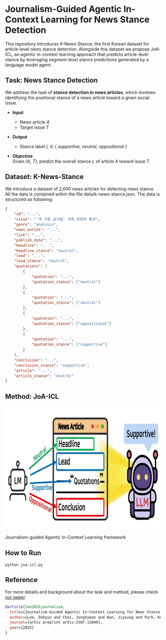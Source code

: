 # Journalism-Guided Agentic In-Context Learning for News Stance Detection

This repository introduces K-News-Stance, the first Korean dataset for article-level news stance detection. Alongside this dataset we propose JoA-ICL, an agentic in-context learning approach that predicts article-level stance by leveraging segment-level stance predictions generated by a language model agent.

## Task: News Stance Detection
We address the task of **stance detection in news articles**, which involves identifying the positional stance of a news article toward a given social issue.  

- **Input**  
  - News article *A*  
  - Target issue *T*  

- **Output**  
  - Stance label *L* ∈ { *supportive*, *neutral*, *oppositional* }  

- **Objective**  
  Given *(A, T)*, predict the overall stance *L* of article *A* toward issue *T*.  
  
## Dataset: K-News-Stance
We introduce a dataset of 2,000 news articles for detecting news stance.
All the data is contained within the file data/k-news-stance.json. The data is structured as following:
```json
{
    "id": "...",
    "issue": "'개 식용 금지법' 국회 본회의 통과",
    "genre": "analysis",
    "news_outlet": "...",
    "link": "...",
    "publish_date": "...",
    "headline": "...",
    "headline_stance": "neutral",
    "lead": "...",
    "lead_stance": "neutral",
    "quotations": [
        {
            "quotation": "...",
            "quotation_stance": ["neutral"]
        },
        {
            "quotation": "...",
            "quotation_stance": ["neutral"]
        },
        {
            "quotation": "...",
            "quotation_stance": ["oppositional"]
        },
        {
            "quotation": "...",
            "quotation_stance": ["supportive"]
        }
    ],
    "conclusion": "...",
    "conclusion_stance": "supportive",
    "article": "...",
    "article_stance": "neutral"
}
```

## Method: JoA-ICL
<p align="center"><img src="https://github.com/ssu-humane/K-News-Stance/blob/main/joa-icl.jpg" width="900" height="400"></p>
Journalism-guided Agentic In-Context Learning framework

## How to Run
```python3
python joa-icl.py
```

## Reference
For more details and background about the task and method, please check [our paper](https://arxiv.org/pdf/2507.11049).

```bibtex
@article{lee2025journalism,
  title={Journalism-Guided Agentic In-Context Learning for News Stance Detection},
  author={Lee, Dahyun and Choi, Jonghyeon and Han, Jiyoung and Park, Kunwoo},
  journal={arXiv preprint arXiv:2507.11049},
  year={2025}
}
```
